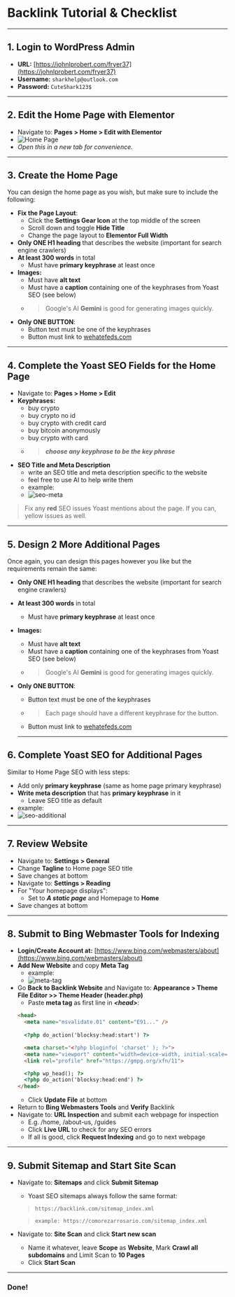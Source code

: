 # Backlink Tutorial & Checklist

---

## 1. Login to WordPress Admin

- **URL:** [https://johnlprobert.com/fryer37](https://johnlprobert.com/fryer37)
- **Username:** `sharkhelp@outlook.com`
- **Password:** `CuteShark123$`

---

## 2. Edit the Home Page with Elementor

- Navigate to: **Pages > Home > Edit with Elementor**
- ![Home Page](assets/home.png)
- *Open this in a new tab for convenience.*

---

## 3. Create the Home Page

You can design the home page as you wish, but make sure to include the following:

- **Fix the Page Layout**:
  - Click the **Settings Gear Icon** at the top middle of the screen
  - Scroll down and toggle **Hide Title**
  - Change the page layout to **Elementor Full Width**
- **Only ONE H1 heading** that describes the website (important for search engine crawlers)
- **At least 300 words** in total
  - Must have **primary keyphrase** at least once
- **Images:**
  - Must have **alt text**
  - Must have a **caption** containing one of the keyphrases from Yoast SEO (see below)
  - > Google's AI **Gemini** is good for generating images quickly.
- **Only ONE BUTTON**:
  - Button text must be one of the keyphrases
  - Button must link to [wehatefeds.com](https://wehatefeds.com)

---

## 4. Complete the Yoast SEO Fields for the Home Page

- Navigate to: **Pages > Home > Edit**
- **Keyphrases:**
    - buy crypto
    - buy crypto no id
    - buy crypto with credit card
    - buy bitcoin anonymously
    - buy crypto with card
    - > ***choose any keyphrase to be the key phrase***
- **SEO Title and Meta Description**
    - write an SEO title and meta description specific to the website
    - feel free to use AI to help write them
    - example:
    - ![seo-meta](assets/seo-meta.png)
> Fix any **red** SEO issues Yoast mentions about the page. If you can, yellow issues as well.

---

## 5. Design 2 More Additional Pages

Once again, you can design this pages however you like but the requirements remain the same:

- **Only ONE H1 heading** that describes the website (important for search engine crawlers)
- **At least 300 words** in total
  - Must have **primary keyphrase** at least once
- **Images:**
  - Must have **alt text**
  - Must have a **caption** containing one of the keyphrases from Yoast SEO (see below)
  - > Google's AI **Gemini** is good for generating images quickly.
- **Only ONE BUTTON**:
  - Button text must be one of the keyphrases
  - > Each page should have a different keyphrase for the button.
  - Button must link to [wehatefeds.com](https://wehatefeds.com)

  ---

## 6. Complete Yoast SEO for Additional Pages

Similar to Home Page SEO with less steps:
- Add only **primary keyphrase** (same as home page primary keyphrase)
- **Write meta description** that has **primary keyphrase** in it
  - Leave SEO title as default
- example:
- ![seo-additional](assets/seo-additional.png)

---

## 7. Review Website

- Navigate to: **Settings > General**
- Change **Tagline** to Home page SEO title
- Save changes at bottom
- Navigate to: **Settings > Reading**
- For "Your homepage displays":
  - Set to ***A static page*** and Homepage to **Home**
- Save changes at bottom

---

## 8. Submit to Bing Webmaster Tools for Indexing

- **Login/Create Account at:** [https://www.bing.com/webmasters/about](https://www.bing.com/webmasters/about)
- **Add New Website** and copy **Meta Tag**
  - example:
  - ![meta-tag](assets/meta-tag.png)
- Go **Back to Backlink Website** and Navigate to: **Appearance > Theme File Editor >> Theme Header (header.php)**
  - Paste **meta tag** as first line in ***&lt;head&gt;***:
  > 
    ```html
    <head>
      <meta name="msvalidate.01" content="E91..." />
      
      <?php do_action('blocksy:head:start') ?>

      <meta charset="<?php bloginfo( 'charset' ); ?>">
      <meta name="viewport" content="width=device-width, initial-scale=1, maximum-scale=5, viewport-fit=cover">
      <link rel="profile" href="https://gmpg.org/xfn/11">

      <?php wp_head(); ?>
      <?php do_action('blocksy:head:end') ?>
    </head>
    ```
  - Click **Update File** at bottom
- Return to **Bing Webmasters Tools** and **Verify** Backlink
- Navigate to: **URL Inspection** and submit each webpage for inspection
  - E.g. /home, /about-us, /guides
  - Click **Live URL** to check for any SEO errors
  - If all is good, click **Request Indexing** and go to next webpage

---

## 9. Submit Sitemap and Start Site Scan

- Navigate to: **Sitemaps** and click **Submit Sitemap**
  - Yoast SEO sitemaps always follow the same format:
  > ```https://backlink.com/sitemap_index.xml```
  
  > ```example: https://comorezarrosario.com/sitemap_index.xml```
- Navigate to: **Site Scan** and click **Start new scan**
  - Name it whatever, leave **Scope** as **Website**, Mark **Crawl all subdomains** and Limit Scan to **10 Pages**
  - Click **Start Scan**

---

### Done!
